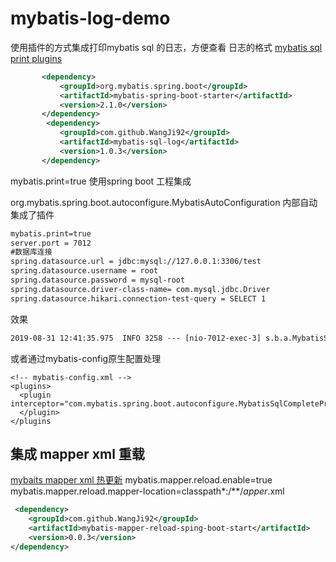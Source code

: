 # mybatis-log-demo

 使用插件的方式集成打印mybatis sql 的日志，方便查看 日志的格式 [mybatis sql print plugins](https://github.com/WangJi92/mybatis-sql-log)
 
 ```xml
        <dependency>
            <groupId>org.mybatis.spring.boot</groupId>
            <artifactId>mybatis-spring-boot-starter</artifactId>
            <version>2.1.0</version>
        </dependency>
         <dependency>
            <groupId>com.github.WangJi92</groupId>
            <artifactId>mybatis-sql-log</artifactId>
            <version>1.0.3</version>
        </dependency>
```
mybatis.print=true 使用spring boot 工程集成

org.mybatis.spring.boot.autoconfigure.MybatisAutoConfiguration 内部自动集成了插件
```xml
mybatis.print=true
server.port = 7012
#数据库连接
spring.datasource.url = jdbc:mysql://127.0.0.1:3306/test
spring.datasource.username = root
spring.datasource.password = mysql-root
spring.datasource.driver-class-name= com.mysql.jdbc.Driver
spring.datasource.hikari.connection-test-query = SELECT 1
```
效果

```xml
2019-08-31 12:41:35.975  INFO 3258 --- [nio-7012-exec-3] s.b.a.MybatisSqlCompletePrintInterceptor : SQL:select name, age, type from user WHERE ( name = /*__frch_criterion_1.value*/'汪吉' )    执行耗时=6
```

或者通过mybatis-config原生配置处理
```text
<!-- mybatis-config.xml -->
<plugins>
  <plugin interceptor="com.mybatis.spring.boot.autoconfigure.MybatisSqlCompletePrintInterceptor">
  </plugin>
</plugins
```

## 集成 mapper xml 重载

[mybaits mapper xml 热更新](https://github.com/WangJi92/mybatis-mapper-reload-spring-boot-start)
mybatis.mapper.reload.enable=true
mybatis.mapper.reload.mapper-location=classpath*:/**/*apper*.xml

```xml
 <dependency>
    <groupId>com.github.WangJi92</groupId>
    <artifactId>mybatis-mapper-reload-sping-boot-start</artifactId>
    <version>0.0.3</version>
</dependency>
```

